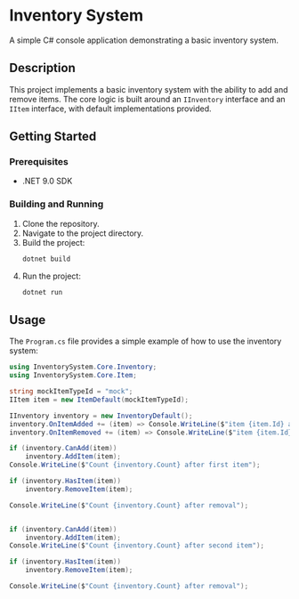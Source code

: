 # Inventory System

A simple C# console application demonstrating a basic inventory system.

## Description

This project implements a basic inventory system with the ability to add and remove items. The core logic is built around an `IInventory` interface and an `IItem` interface, with default implementations provided.

## Getting Started

### Prerequisites

*   .NET 9.0 SDK

### Building and Running

1.  Clone the repository.
2.  Navigate to the project directory.
3.  Build the project:
    ```bash
    dotnet build
    ```
4.  Run the project:
    ```bash
    dotnet run
    ```

## Usage

The `Program.cs` file provides a simple example of how to use the inventory system:

```csharp
using InventorySystem.Core.Inventory;
using InventorySystem.Core.Item;

string mockItemTypeId = "mock";
IItem item = new ItemDefault(mockItemTypeId);

IInventory inventory = new InventoryDefault();
inventory.OnItemAdded += (item) => Console.WriteLine($"item {item.Id} added");
inventory.OnItemRemoved += (item) => Console.WriteLine($"item {item.Id} removed");

if (inventory.CanAdd(item))
    inventory.AddItem(item);
Console.WriteLine($"Count {inventory.Count} after first item");

if (inventory.HasItem(item))
    inventory.RemoveItem(item);

Console.WriteLine($"Count {inventory.Count} after removal");


if (inventory.CanAdd(item))
    inventory.AddItem(item);
Console.WriteLine($"Count {inventory.Count} after second item");

if (inventory.HasItem(item))
    inventory.RemoveItem(item);

Console.WriteLine($"Count {inventory.Count} after removal");
```
